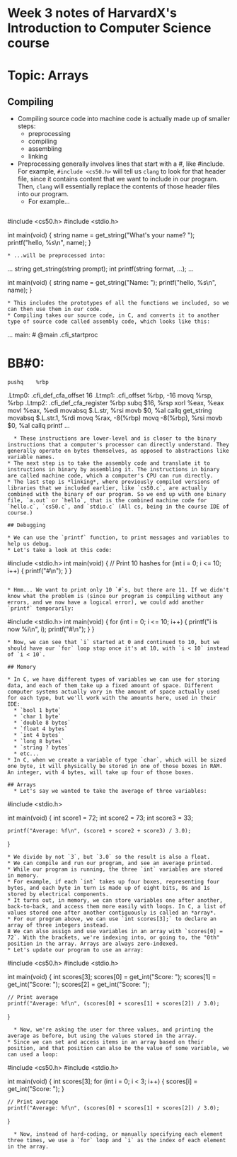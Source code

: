 # Week 3 notes of HarvardX's Introduction to Computer Science course

# Topic: Arrays

## Compiling 

* Compiling source code into machine code is actually made up of smaller steps: 
  * preprocessing
  * compiling
  * assembling
  * linking
* Preprocessing generally involves lines that start with a #, like #include. For example, `#include <cs50.h>` will tell us `clang` to look for that header file, since it contains content that we want to include in our program. Then, `clang` will essentially replace the contents of those header files into our program. 
  * For example... 
  ```
#include <cs50.h>
#include <stdio.h>

int main(void)
{
    string name = get_string("What's your name? ");
    printf("hello, %s\n", name);
}
  ```
* ...will be preprocessed into: 
```
...
string get_string(string prompt);
int printf(string format, ...);
...

int main(void)
{
    string name = get_string("Name: ");
    printf("hello, %s\n", name);
}
```
* This includes the prototypes of all the functions we included, so we can then use them in our code. 
* Compiling takes our source code, in C, and converts it to another type of source code called assembly code, which looks like this: 
```
...
main:                    # @main
    .cfi_startproc
# BB#0:
    pushq    %rbp
.Ltmp0:
    .cfi_def_cfa_offset 16
.Ltmp1:
    .cfi_offset %rbp, -16
    movq    %rsp, %rbp
.Ltmp2:
    .cfi_def_cfa_register %rbp
    subq    $16, %rsp
    xorl    %eax, %eax
    movl    %eax, %edi
    movabsq    $.L.str, %rsi
    movb    $0, %al
    callq    get_string
    movabsq    $.L.str.1, %rdi
    movq    %rax, -8(%rbp)
    movq    -8(%rbp), %rsi
    movb    $0, %al
    callq    printf
    ...
```
  * These instructions are lower-level and is closer to the binary instructions that a computer's processor can directly understand. They generally operate on bytes themselves, as opposed to abstractions like variable names. 
* The next step is to take the assembly code and translate it to instructions in binary by assembling it. The instructions in binary are called machine code, which a computer's CPU can run directly. 
* The last step is *linking*, where previously compiled versions of libraries that we included earlier, like `cs50.c`, are actually combined with the binary of our program. So we end up with one binary file, `a.out` or `hello`, that is the combined machine code for `hello.c`, `cs50.c`, and `stdio.c` (All cs, being in the course IDE of course.)

## Debugging 

* We can use the `printf` function, to print messages and variables to help us debug. 
* Let's take a look at this code: 
```
#include <stdio.h>
int main(void)
{
    // Print 10 hashes
    for (int i = 0; i <= 10; i++)
    {
        printf("#\n");
    }
}
```

* Hmm... We want to print only 10 `#`s, but there are 11. If we didn't know what the problem is (since our program is compiling without any errors, and we now have a logical error), we could add another `printf` temporarily: 
```
#include <stdio.h>
int main(void)
{
    for (int i = 0; i <= 10; i++)
    {
        printf("i is now %i\n", i);
        printf("#\n");
    }
}
```
* Now, we can see that `i` started at 0 and continued to 10, but we should have our `for` loop stop once it's at 10, with `i < 10` instead of `i < 10`. 

## Memory 

* In C, we have different types of variables we can use for storing data, and each of them take up a fixed amount of space. Different computer systems actually vary in the amount of space actually used for each type, but we'll work with the amounts here, used in their IDE: 
  * `bool 1 byte`
  * `char 1 byte`
  * `double 8 bytes`
  * `float 4 bytes`
  * `int 4 bytes`
  * `long 8 bytes`
  * `string ? bytes`
  * etc...
* In C, when we create a variable of type `char`, which will be sized one byte, it will physically be stored in one of those boxes in RAM. An integer, with 4 bytes, will take up four of those boxes. 

## Arrays 
  * Let's say we wanted to take the average of three variables: 
  ```
  #include <stdio.h>

int main(void)
{
    int score1 = 72;
    int score2 = 73;
    int score3 = 33;

    printf("Average: %f\n", (score1 + score2 + score3) / 3.0);
}
  ```
  * We divide by not `3`, but `3.0` so the result is also a float.
  * We can compile and run our program, and see an average printed. 
* While our program is running, the three `int` variables are stored in memory.
  * For example, if each `int` takes up four boxes, representing four bytes, and each byte in turn is made up of eight bits, 0s and 1s stored by electrical components. 
* It turns out, in memory, we can store variables one after another, back-to-back, and access them more easily with loops. In C, a list of values stored one after another contiguously is called an *array*. 
* For our program above, we can use `int scores[3];` to declare an array of three integers instead. 
8 We can also assign and use variables in an array with `scores[0] = 72`. With the brackets, we're indexing into, or going to, the "0th" position in the array. Arrays are always zero-indexed.
* Let's update our program to use an array: 
```
#include <cs50.h>
#include <stdio.h>

int main(void)
{
    int scores[3];
    scores[0] = get_int("Score: ");
    scores[1] = get_int("Score: ");
    scores[2] = get_int("Score: ");

    // Print average
    printf("Average: %f\n", (scores[0] + scores[1] + scores[2]) / 3.0);
}
```
  * Now, we're asking the user for three values, and printing the average as before, but using the values stored in the array. 
* Since we can set and access items in an array based on their position, and that position can also be the value of some variable, we can used a loop: 
```
#include <cs50.h>
#include <stdio.h>

int main(void)
{
    int scores[3];
    for (int i = 0; i < 3; i++)
    {
      scores[i] = get_int("Score: ");
    }

    // Print average
    printf("Average: %f\n", (scores[0] + scores[1] + scores[2]) / 3.0);
}
```
  * Now, instead of hard-coding, or manually specifying each element three times, we use a `for` loop and `i` as the index of each element in the array. 






















